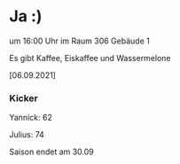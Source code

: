 
# Ja :)

um 16:00 Uhr im Raum 306 Gebäude 1

Es gibt Kaffee, Eiskaffee und Wassermelone


<!---![image](https://user-images.githubusercontent.com/73311547/125851712-3934142d-7930-4613-8163-7ba796f7bffd.png)-->

[06.09.2021]


### Kicker

Yannick: 62

Julius:  74

Saison endet am 30.09
